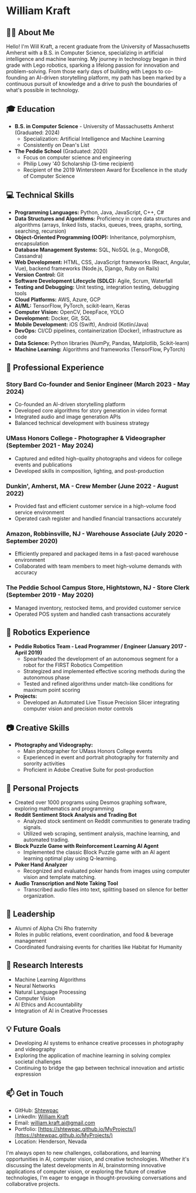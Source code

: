 # William Kraft

## 👨‍💻 About Me

Hello! I'm Will Kraft, a recent graduate from the University of Massachusetts Amherst with a B.S. in Computer Science, specializing in artificial intelligence and machine learning. My journey in technology began in third grade with Lego robotics, sparking a lifelong passion for innovation and problem-solving. From those early days of building with Legos to co-founding an AI-driven storytelling platform, my path has been marked by a continuous pursuit of knowledge and a drive to push the boundaries of what's possible in technology.

## 🎓 Education

- **B.S. in Computer Science** - University of Massachusetts Amherst (Graduated: 2024)
  - Specialization: Artificial Intelligence and Machine Learning
  - Consistently on Dean's List
- **The Peddie School** (Graduated: 2020)
  - Focus on computer science and engineering
  - Philip Lowy '40 Scholarship (3-time recipient)
  - Recipient of the 2019 Wintersteen Award for Excellence in the study of Computer Science

## 💻 Technical Skills

- **Programming Languages:** Python, Java, JavaScript, C++, C#
- **Data Structures and Algorithms:** Proficiency in core data structures and algorithms (arrays, linked lists, stacks, queues, trees, graphs, sorting, searching, recursion)
- **Object-Oriented Programming (OOP):** Inheritance, polymorphism, encapsulation
- **Database Management Systems:** SQL, NoSQL (e.g., MongoDB, Cassandra)
- **Web Development:** HTML, CSS, JavaScript frameworks (React, Angular, Vue), backend frameworks (Node.js, Django, Ruby on Rails)
- **Version Control:** Git
- **Software Development Lifecycle (SDLC):** Agile, Scrum, Waterfall
- **Testing and Debugging:** Unit testing, integration testing, debugging tools
- **Cloud Platforms:** AWS, Azure, GCP
- **AI/ML:** TensorFlow, PyTorch, scikit-learn, Keras
- **Computer Vision:** OpenCV, DeepFace, YOLO
- **Development:** Docker, Git, SQL
- **Mobile Development:** iOS (Swift), Android (Kotlin/Java)
- **DevOps:** CI/CD pipelines, containerization (Docker), infrastructure as code
- **Data Science:** Python libraries (NumPy, Pandas, Matplotlib, Scikit-learn)
- **Machine Learning:** Algorithms and frameworks (TensorFlow, PyTorch)
  
## 🚀 Professional Experience

### Story Bard Co-founder and Senior Engineer (March 2023 - May 2024)
- Co-founded an AI-driven storytelling platform
- Developed core algorithms for story generation in video format
- Integrated audio and image generation APIs
- Balanced technical development with business strategy

### UMass Honors College - Photographer & Videographer (September 2021 - May 2024)
- Captured and edited high-quality photographs and videos for college events and publications
- Developed skills in composition, lighting, and post-production

### Dunkin', Amherst, MA - Crew Member (June 2022 - August 2022)
- Provided fast and efficient customer service in a high-volume food service environment
- Operated cash register and handled financial transactions accurately

### Amazon, Robbinsville, NJ - Warehouse Associate (July 2020 - September 2020)
- Efficiently prepared and packaged items in a fast-paced warehouse environment
- Collaborated with team members to meet high-volume demands with accuracy

### The Peddie School Campus Store, Hightstown, NJ - Store Clerk (September 2019 - May 2020)
- Managed inventory, restocked items, and provided customer service
- Operated POS system and handled cash transactions accurately

## 🤖 Robotics Experience

- **Peddie Robotics Team - Lead Programmer / Engineer (January 2017 - April 2019)**
  - Spearheaded the development of an autonomous segment for a robot for the FIRST Robotics Competition
  - Strategized and implemented effective scoring methods during the autonomous phase
  - Tested and refined algorithms under match-like conditions for maximum point scoring
- **Projects:** 
  - Developed an Automated Live Tissue Precision Slicer integrating computer vision and precision motor controls

## 📷 Creative Skills

- **Photography and Videography:** 
  - Main photographer for UMass Honors College events
  - Experienced in event and portrait photography for fraternity and sorority activities
  - Proficient in Adobe Creative Suite for post-production

## 🧮 Personal Projects

- Created over 1000 programs using Desmos graphing software, exploring mathematics and programming
- **Reddit Sentiment Stock Analysis and Trading Bot**
  - Analyzed stock sentiment on Reddit communities to generate trading signals.
  - Utilized web scraping, sentiment analysis, machine learning, and automated trading.
- **Block Puzzle Game with Reinforcement Learning AI Agent**
  - Implemented the classic Block Puzzle game with an AI agent learning optimal play using Q-learning.
- **Poker Hand Analyzer**
  - Recognized and evaluated poker hands from images using computer vision and template matching.
- **Audio Transcription and Note Taking Tool**
  - Transcribed audio files into text, splitting based on silence for better organization.

## 🌟 Leadership

- Alumni of Alpha Chi Rho fraternity
- Roles in public relations, event coordination, and food & beverage management
- Coordinated fundraising events for charities like Habitat for Humanity

## 🔬 Research Interests

- Machine Learning Algorithms
- Neural Networks
- Natural Language Processing
- Computer Vision
- AI Ethics and Accountability
- Integration of AI in Creative Processes

## 💡 Future Goals

- Developing AI systems to enhance creative processes in photography and videography
- Exploring the application of machine learning in solving complex societal challenges
- Continuing to bridge the gap between technical innovation and artistic expression

## 📫 Get in Touch

- GitHub: [Shtewpac](https://github.com/Shtewpac)
- LinkedIn: [William Kraft](https://www.linkedin.com/in/william-kraft-32680a201/)
- Email: william.kraft.ai@gmail.com
- Portfolio: [https://shtewpac.github.io/MyProjects/](https://shtewpac.github.io/MyProjects/)
- Location: Henderson, Nevada

I'm always open to new challenges, collaborations, and learning opportunities in AI, computer vision, and creative technologies. Whether it's discussing the latest developments in AI, brainstorming innovative applications of computer vision, or exploring the future of creative technologies, I'm eager to engage in thought-provoking conversations and collaborative projects.
